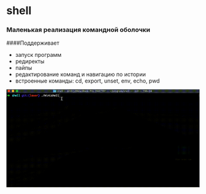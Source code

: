 # shell

### Маленькая реализация командной оболочки
####Поддерживает
* запуск программ
* редиректы
* пайпы
* редактирование команд и навигацию по истории
* встроенные команды: cd, export, unset, env, echo, pwd

![alt text](assets/sh.gif)
